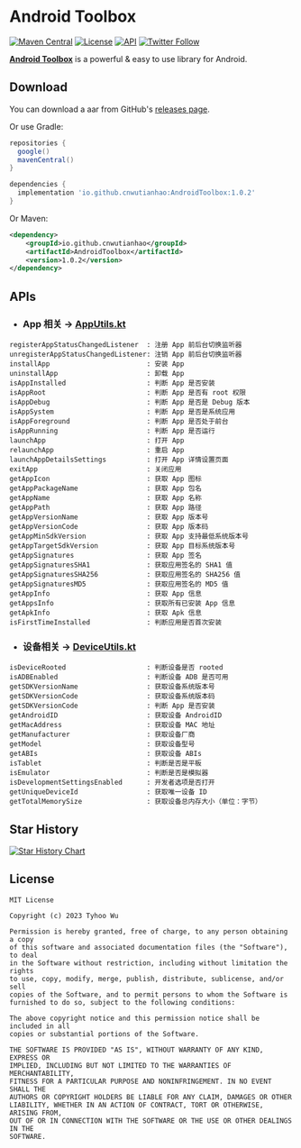 # Android Toolbox

[![Maven Central](https://maven-badges.herokuapp.com/maven-central/io.github.cnwutianhao/AndroidToolbox/badge.svg)](https://maven-badges.herokuapp.com/maven-central/io.github.cnwutianhao/AndroidToolbox) [![License](https://img.shields.io/:license-mit-blue.svg)](LICENSE) [![API](https://img.shields.io/badge/API-21%2B-red.svg?style=flat)](https://android-arsenal.com/api?level=21) [![Twitter Follow](https://img.shields.io/twitter/follow/tyhoowu.svg?style=social)](https://twitter.com/tyhoowu)


**[Android Toolbox](https://central.sonatype.com/artifact/io.github.cnwutianhao/AndroidToolbox)** is a powerful & easy to use library for Android.

## Download

You can download a aar from GitHub's [releases page](https://github.com/cnwutianhao/android-toolbox/releases).

Or use Gradle:

```gradle
repositories {
  google()
  mavenCentral()
}

dependencies {
  implementation 'io.github.cnwutianhao:AndroidToolbox:1.0.2'
}
```

Or Maven:

```xml
<dependency>
    <groupId>io.github.cnwutianhao</groupId>
    <artifactId>AndroidToolbox</artifactId>
    <version>1.0.2</version>
</dependency>
```

## APIs

* ### App 相关 -> [AppUtils.kt](https://github.com/cnwutianhao/android-toolbox/blob/main/Toolbox/library/src/main/java/com/tyhoo/android/toolbox/util/AppUtils.kt)
```
registerAppStatusChangedListener  : 注册 App 前后台切换监听器
unregisterAppStatusChangedListener: 注销 App 前后台切换监听器
installApp                        : 安装 App
uninstallApp                      : 卸载 App
isAppInstalled                    : 判断 App 是否安装
isAppRoot                         : 判断 App 是否有 root 权限
isAppDebug                        : 判断 App 是否是 Debug 版本
isAppSystem                       : 判断 App 是否是系统应用
isAppForeground                   : 判断 App 是否处于前台
isAppRunning                      : 判断 App 是否运行
launchApp                         : 打开 App
relaunchApp                       : 重启 App
launchAppDetailsSettings          : 打开 App 详情设置页面
exitApp                           : 关闭应用
getAppIcon                        : 获取 App 图标
getAppPackageName                 : 获取 App 包名
getAppName                        : 获取 App 名称
getAppPath                        : 获取 App 路径
getAppVersionName                 : 获取 App 版本号
getAppVersionCode                 : 获取 App 版本码
getAppMinSdkVersion               : 获取 App 支持最低系统版本号
getAppTargetSdkVersion            : 获取 App 目标系统版本号
getAppSignatures                  : 获取 App 签名
getAppSignaturesSHA1              : 获取应用签名的 SHA1 值
getAppSignaturesSHA256            : 获取应用签名的 SHA256 值
getAppSignaturesMD5               : 获取应用签名的 MD5 值
getAppInfo                        : 获取 App 信息
getAppsInfo                       : 获取所有已安装 App 信息
getApkInfo                        : 获取 Apk 信息
isFirstTimeInstalled              : 判断应用是否首次安装
```

* ### 设备相关 -> [DeviceUtils.kt](https://github.com/cnwutianhao/android-toolbox/blob/main/Toolbox/library/src/main/java/com/tyhoo/android/toolbox/util/DeviceUtils.kt)
```
isDeviceRooted                    : 判断设备是否 rooted
isADBEnabled                      : 判断设备 ADB 是否可用
getSDKVersionName                 : 获取设备系统版本号
getSDKVersionCode                 : 获取设备系统版本码
getSDKVersionCode                 : 判断 App 是否安装
getAndroidID                      : 获取设备 AndroidID
getMacAddress                     : 获取设备 MAC 地址
getManufacturer                   : 获取设备厂商
getModel                          : 获取设备型号
getABIs                           : 获取设备 ABIs
isTablet                          : 判断是否是平板
isEmulator                        : 判断是否是模拟器
isDevelopmentSettingsEnabled      : 开发者选项是否打开
getUniqueDeviceId                 : 获取唯一设备 ID
getTotalMemorySize                : 获取设备总内存大小（单位：字节）
```

## Star History

[![Star History Chart](https://api.star-history.com/svg?repos=cnwutianhao/android-toolbox&type=Date)](https://star-history.com/#cnwutianhao/android-toolbox&Date)

## License

```
MIT License

Copyright (c) 2023 Tyhoo Wu

Permission is hereby granted, free of charge, to any person obtaining a copy
of this software and associated documentation files (the "Software"), to deal
in the Software without restriction, including without limitation the rights
to use, copy, modify, merge, publish, distribute, sublicense, and/or sell
copies of the Software, and to permit persons to whom the Software is
furnished to do so, subject to the following conditions:

The above copyright notice and this permission notice shall be included in all
copies or substantial portions of the Software.

THE SOFTWARE IS PROVIDED "AS IS", WITHOUT WARRANTY OF ANY KIND, EXPRESS OR
IMPLIED, INCLUDING BUT NOT LIMITED TO THE WARRANTIES OF MERCHANTABILITY,
FITNESS FOR A PARTICULAR PURPOSE AND NONINFRINGEMENT. IN NO EVENT SHALL THE
AUTHORS OR COPYRIGHT HOLDERS BE LIABLE FOR ANY CLAIM, DAMAGES OR OTHER
LIABILITY, WHETHER IN AN ACTION OF CONTRACT, TORT OR OTHERWISE, ARISING FROM,
OUT OF OR IN CONNECTION WITH THE SOFTWARE OR THE USE OR OTHER DEALINGS IN THE
SOFTWARE.
```
